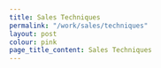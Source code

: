 ```yaml
---
title: Sales Techniques
permalink: "/work/sales/techniques"
layout: post
colour: pink
page_title_content: Sales Techniques
---
```


